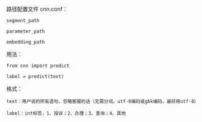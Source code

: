路径配置文件 cnn.conf：

    segment_path

    parameter_path

    embedding_path

用法：

    from cnn import predict

    label = predict(text)

格式：

    text：用户说的所有语句，忽略客服的话（无需分词，utf-8编码或gbk编码，最好用utf-8）

    label：int标签，1、投诉；2、办理；3、查询；4、其他
